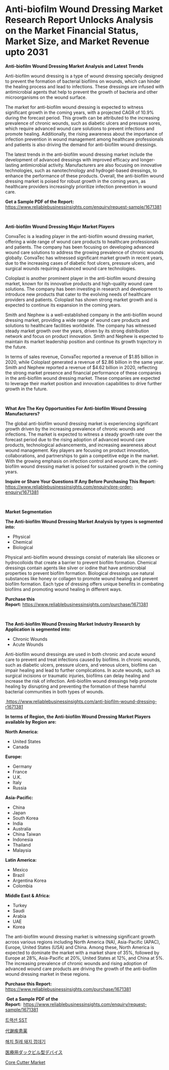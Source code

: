 <p><h1>Anti-biofilm Wound Dressing Market Research Report Unlocks Analysis on the Market Financial Status, Market Size, and Market Revenue upto 2031</h1></p><p><strong>Anti-biofilm Wound Dressing Market Analysis and Latest Trends</strong></p>
<p><p>Anti-biofilm wound dressing is a type of wound dressing specially designed to prevent the formation of bacterial biofilms on wounds, which can hinder the healing process and lead to infections. These dressings are infused with antimicrobial agents that help to prevent the growth of bacteria and other microorganisms on the wound surface.</p><p>The market for anti-biofilm wound dressing is expected to witness significant growth in the coming years, with a projected CAGR of 10.9% during the forecast period. This growth can be attributed to the increasing prevalence of chronic wounds, such as diabetic ulcers and pressure sores, which require advanced wound care solutions to prevent infections and promote healing. Additionally, the rising awareness about the importance of infection prevention in wound management among healthcare professionals and patients is also driving the demand for anti-biofilm wound dressings.</p><p>The latest trends in the anti-biofilm wound dressing market include the development of advanced dressings with improved efficacy and longer-lasting antimicrobial activity. Manufacturers are also focusing on innovative technologies, such as nanotechnology and hydrogel-based dressings, to enhance the performance of these products. Overall, the anti-biofilm wound dressing market is poised for robust growth in the coming years, as healthcare providers increasingly prioritize infection prevention in wound care.</p></p>
<p><strong>Get a Sample PDF of the Report:&nbsp;</strong> <a href="https://www.reliablebusinessinsights.com/enquiry/request-sample/1671381">https://www.reliablebusinessinsights.com/enquiry/request-sample/1671381</a></p>
<p>&nbsp;</p>
<p><strong>Anti-biofilm Wound Dressing Major Market Players</strong></p>
<p><p>ConvaTec is a leading player in the anti-biofilm wound dressing market, offering a wide range of wound care products to healthcare professionals and patients. The company has been focusing on developing advanced wound care solutions to address the growing prevalence of chronic wounds globally. ConvaTec has witnessed significant market growth in recent years, due to the increasing cases of diabetic foot ulcers, pressure ulcers, and surgical wounds requiring advanced wound care technologies.</p><p>Coloplast is another prominent player in the anti-biofilm wound dressing market, known for its innovative products and high-quality wound care solutions. The company has been investing in research and development to introduce new products that cater to the evolving needs of healthcare providers and patients. Coloplast has shown strong market growth and is expected to continue its expansion in the coming years.</p><p>Smith and Nephew is a well-established company in the anti-biofilm wound dressing market, providing a wide range of wound care products and solutions to healthcare facilities worldwide. The company has witnessed steady market growth over the years, driven by its strong distribution network and focus on product innovation. Smith and Nephew is expected to maintain its market leadership position and continue its growth trajectory in the future.</p><p>In terms of sales revenue, ConvaTec reported a revenue of $1.85 billion in 2020, while Coloplast generated a revenue of $2.86 billion in the same year. Smith and Nephew reported a revenue of $4.62 billion in 2020, reflecting the strong market presence and financial performance of these companies in the anti-biofilm wound dressing market. These companies are expected to leverage their market position and innovation capabilities to drive further growth in the future.</p></p>
<p>&nbsp;</p>
<p><strong>What Are The Key Opportunities For Anti-biofilm Wound Dressing Manufacturers?</strong></p>
<p><p>The global anti-biofilm wound dressing market is experiencing significant growth driven by the increasing prevalence of chronic wounds and infections. The market is expected to witness a steady growth rate over the forecast period due to the rising adoption of advanced wound care products, technological advancements, and increasing awareness about wound management. Key players are focusing on product innovation, collaborations, and partnerships to gain a competitive edge in the market. With the growing emphasis on infection control and wound care, the anti-biofilm wound dressing market is poised for sustained growth in the coming years.</p></p>
<p><strong>Inquire or Share Your Questions If Any Before Purchasing This Report:</strong> <a href="https://www.reliablebusinessinsights.com/enquiry/pre-order-enquiry/1671381">https://www.reliablebusinessinsights.com/enquiry/pre-order-enquiry/1671381</a></p>
<p>&nbsp;</p>
<p><strong>Market Segmentation</strong></p>
<p><strong>The Anti-biofilm Wound Dressing Market Analysis by types is segmented into:</strong></p>
<p><ul><li>Physical</li><li>Chemical</li><li>Biological</li></ul></p>
<p><p>Physical anti-biofilm wound dressings consist of materials like silicones or hydrocolloids that create a barrier to prevent biofilm formation. Chemical dressings contain agents like silver or iodine that have antimicrobial properties to prevent biofilm formation. Biological dressings use natural substances like honey or collagen to promote wound healing and prevent biofilm formation. Each type of dressing offers unique benefits in combating biofilms and promoting wound healing in different ways.</p></p>
<p><strong>Purchase this Report:&nbsp;</strong><a href="https://www.reliablebusinessinsights.com/purchase/1671381">https://www.reliablebusinessinsights.com/purchase/1671381</a></p>
<p>&nbsp;</p>
<p><strong>The Anti-biofilm Wound Dressing Market Industry Research by Application is segmented into:</strong></p>
<p><ul><li>Chronic Wounds</li><li>Acute Wounds</li></ul></p>
<p><p>Anti-biofilm wound dressings are used in both chronic and acute wound care to prevent and treat infections caused by biofilms. In chronic wounds, such as diabetic ulcers, pressure ulcers, and venous ulcers, biofilms can impair healing and lead to further complications. In acute wounds, such as surgical incisions or traumatic injuries, biofilms can delay healing and increase the risk of infection. Anti-biofilm wound dressings help promote healing by disrupting and preventing the formation of these harmful bacterial communities in both types of wounds.</p></p>
<p><a href="https://www.reliablebusinessinsights.com/anti-biofilm-wound-dressing-r1671381">&nbsp;https://www.reliablebusinessinsights.com/anti-biofilm-wound-dressing-r1671381</a></p>
<p><strong>In terms of Region, the Anti-biofilm Wound Dressing Market Players available by Region are:</strong></p>
<p>
    <p> <strong> North America: </strong>
        <ul>
            <li>United States</li>
            <li>Canada</li>
        </ul>
        </p> 
    <p> <strong> Europe: </strong>
        <ul>
            <li>Germany</li>
            <li>France</li>
            <li>U.K.</li>
            <li>Italy</li>
            <li>Russia</li>
        </ul>
        </p> 
    <p> <strong> Asia-Pacific: </strong>
        <ul>
            <li>China</li>
            <li>Japan</li>
            <li>South Korea</li>
            <li>India</li>
            <li>Australia</li>
            <li>China Taiwan</li>
            <li>Indonesia</li>
            <li>Thailand</li>
            <li>Malaysia</li>
        </ul>
        </p> 
    <p> <strong> Latin America: </strong>
        <ul>
            <li>Mexico</li>
            <li>Brazil</li>
            <li>Argentina Korea</li>
            <li>Colombia</li>
        </ul>
        </p> 
    <p> <strong> Middle East & Africa: </strong>
        <ul>
            <li>Turkey</li>
            <li>Saudi</li>
            <li>Arabia</li>
            <li>UAE</li>
            <li>Korea</li>
        </ul>
    </p>
    </p>
<p><p>The anti-biofilm wound dressing market is witnessing significant growth across various regions including North America (NA), Asia-Pacific (APAC), Europe, United States (USA) and China. Among these, North America is expected to dominate the market with a market share of 35%, followed by Europe at 28%, Asia-Pacific at 20%, United States at 12%, and China at 5%. The increasing prevalence of chronic wounds and rising adoption of advanced wound care products are driving the growth of the anti-biofilm wound dressing market in these regions.</p></p>
<p><strong>Purchase this Report: </strong><a href="https://www.reliablebusinessinsights.com/purchase/1671381">https://www.reliablebusinessinsights.com/purchase/1671381</a></p>
<p>&nbsp;<strong>Get a Sample PDF of the Report:&nbsp;&nbsp;</strong><a href="https://www.reliablebusinessinsights.com/enquiry/request-sample/1671381">https://www.reliablebusinessinsights.com/enquiry/request-sample/1671381</a></p>
<p><strong></strong></p>
<p><p><a href="https://medium.com/@achimcoteanu1/%ED%8A%B8%EB%9E%99%EC%85%98-sst-%EC%8B%9C%EC%9E%A5-%EA%B7%9C%EB%AA%A8%EB%8A%94-%EA%B8%80%EB%A1%9C%EB%B2%8C-%EC%82%B0%EC%97%85%EC%97%90%EC%84%9C-%EC%B5%9C%EA%B3%A0%EC%9D%98-%EB%A7%88%EC%BC%80%ED%8C%85-%EC%B1%84%EB%84%90%EC%9D%84-%EB%82%98%ED%83%80%EB%83%85%EB%8B%88%EB%8B%A4-0e92c05646b2">트랙션 SST</a></p><p><a href="https://medium.com/@amehdzmay/%E4%BB%A3%E8%AC%9D%E7%96%BE%E6%82%A3%E8%96%AC%E5%B8%82%E5%A0%B4%E8%AA%BF%E6%9F%BB%E3%83%AC%E3%83%9D%E3%83%BC%E3%83%88-%E3%81%9D%E3%81%AE%E6%AD%B4%E5%8F%B2%E3%81%A82031%E5%B9%B4%E3%81%BE%E3%81%A7%E3%81%AE%E4%BA%88%E6%B8%AC-9d5dfc8eafbd">代謝疾患薬</a></p><p><a href="https://medium.com/@edaunhshhs/%ED%96%87-%EC%B9%A0%EB%A0%88-%ED%8F%AC%ED%81%AC-%EB%9D%BC%EC%9D%B8%EB%93%9C-%EC%8B%9C%EC%9E%A5-%EC%8B%9C%EC%9E%A5-cagr-%EC%8B%9C%EC%9E%A5-%EB%8F%99%ED%96%A5-%EB%B0%8F-%EC%84%B1%EC%9E%A5-%EC%A0%84%EB%9E%B5%EC%97%90-%EB%8C%80%ED%95%9C-%ED%86%B5%EC%B0%B0%EB%A0%A5-e48c61d369fb">해치 칠레 돼지 껍데기</a></p><p><a href="https://medium.com/@brycenboyer2023/%E5%8C%BB%E7%99%82%E7%94%A8%E3%82%AB%E3%83%A2%E3%83%8D%E3%82%AE%E3%81%AE%E3%81%8F%E3%81%A1%E3%81%B0%E3%81%97%E5%BD%A2%E7%8A%B6%E3%81%AE%E3%83%87%E3%83%90%E3%82%A4%E3%82%B9%E5%B8%82%E5%A0%B4%E3%81%AE%E8%A6%8F%E6%A8%A1-%E5%B9%B4%E9%96%93%E6%88%90%E9%95%B7%E7%8E%87-%E3%83%88%E3%83%AC%E3%83%B3%E3%83%89-2024%E5%B9%B4%E3%81%8B%E3%82%892030%E5%B9%B4-c8cd39224ced">医療用ダックビル型デバイス</a></p><p><a href="https://github.com/ruddyyedelwadw/Market-Research-Report-List-2/blob/main/core-cutter-market.md">Core Cutter Market</a></p></p>